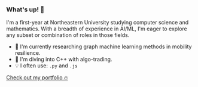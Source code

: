 ### What's up! 🤟

I'm a first-year at Northeastern University studying computer science and mathematics. With a breadth of experience in AI/ML, I'm eager to explore any subset or combination of roles in those fields. 

- 🔭 I'm currently researching graph machine learning methods in mobility resilience. 
- 🌱 I'm diving into C++ with algo-trading. 
- 💡 I often use: ```.py``` and ```.js```

[Check out my portfolio 🔥](cadenjuang.me)
